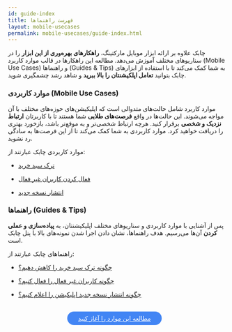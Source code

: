 ```yaml
---
id: guide-index
title: فهرست راهنماها
layout: mobile-usecases
permalink: mobile-usecases/guide-index.html
---
```


چابک علاوه بر ارائه ابزار موبایل مارکتینگ، **راهکارهای بهره‌وری از این ابزار** را در سناریوهای مختلف آموزش می‌دهد. مطالعه این راهکارها در قالب موارد کاربرد (Mobile Use Cases) و راهنماها (Guides & Tips) به شما کمک می‌کند تا با استفاده از ابزارهای چابک بتوانید **تعامل اپلکیشنتان را بالا ببرید** و شاهد رشد چشمگیری شوید.

### موارد کاربردی (Mobile Use Cases)

موارد کاربرد شامل حالت‌های متدوالی است که اپلیکیشن‌های حوزه‌های مختلف با آن مواجه می‌شوند. این حالت‌ها در واقع **فرصت‌های طلایی** شما هستند تا با کاربرتان **ارتباط نزدیک و شخصی** برقرار کنید. هرچه ارتباط شخصی‌تر و به موقع‌تر باشد، بازخورد بهتری را دریافت خواهید کرد. موارد کاربردی به شما کمک می‌کند تا از این فرصت‌ها به سادگی رد نشوید. 

موارد کاربردی چابک عبارتند از:

- [ترک سبد خرید](/mobile-usecases/shopping-cart-abandonment.html)

- [فعال کردن کاربران غیر فعال](/mobile-usecases/re-engage-dormant-users.html)

- [انتشار نسخه جدید](/mobile-usecases/announce-new-features.html)


### راهنماها (Guides & Tips)

پس از آشنایی با موارد کاربردی و سناریوهای مختلف اپلیکیشنتان، به **پیاده‌سازی و عملی کردن** آن‌ها می‌رسیم. هدف راهنماها، نشان دادن اجرا شدن نمونه‌های بالا با پنل چابک است. 

راهنماهای چابک عبارتند از:

- [چگونه ترک سبد خرید را کاهش دهیم؟](/guides/how-to-reduce-shopping-cart-abandonment.html)

- [چگونه کاربران غیر فعال را فعال کنیم؟](/guides/how-to-re-engage-dormant-users.html)

- [چگونه انتشار نسخه جدید اپلیکیشن را اعلام کنیم؟](/guides/how-to-announce-new-features.html)

<br>

<div align="center">   
    <a style="display: inline-block; text-align: center; border-radius: 40px; background: #4285f4; color: white !important; padding: 7px 25px; margin-right: 15px; cursor: pointer; transition: all 0.25s ease;" href="/mobile-usecases/shopping-cart-abandonment.html">مطالعه این موارد را آغاز کنید</a>
</div>
